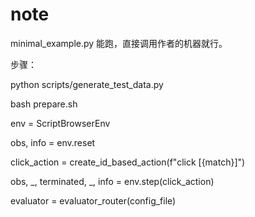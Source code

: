 # note

minimal_example.py 能跑，直接调用作者的机器就行。

步骤：

python scripts/generate_test_data.py

bash prepare.sh

env = ScriptBrowserEnv

obs, info = env.reset

click_action = create_id_based_action(f"click [{match}]")

obs, _, terminated, _, info = env.step(click_action)


evaluator = evaluator_router(config_file)

